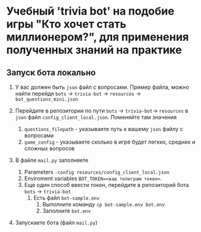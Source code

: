 # Учебный 'trivia bot' на подобие игры "Кто хочет стать миллионером?", для применения полученных знаний на практике
## Запуск бота локально

1. У вас должен быть `json` файл с вопросами.  Пример файла, можно найти перейдя `bots` -> `trivia-bot` -> `resources` -> `bot_questions_mini.json`
1. Перейдите в репозитории по пути `bots` -> `trivia-bot`-> `resources` в `json` файл `config_client_local.json`. Поменяйте там значения
    1. `questions_filepath` - указываете путь к вашему `json` файлу с вопросами
    1. `game_config` - указываете сколько в игре будет легких, средних и сложных вопросов
1. В файле `mail.py` заполняете
    1. Parameters `-config resources/config_client_local.json`
    1. Enviroment variables `BOT_TOKEN=<ваш телеграм токен>`. 
    1. Еще один способ ввести токен, перейдите в репозиторий бота `bots` -> `trivia-bot`
		1. Есть файл `bot-sample.env`
			1. Выполните команду `cp bot-sample.env bot.env`
			1. Заполните `bot.env`

1. Запускаете бота (файл `mail.py`)